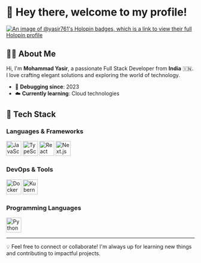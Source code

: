 

# 👋 Hey there, welcome to my profile!

[![An image of @yasir761's Holopin badges, which is a link to view their full Holopin profile](https://holopin.me/yasir761)](https://holopin.io/@yasir761)

## 👨‍💻 About Me

Hi, I'm **Mohammad Yasir**, a passionate Full Stack Developer from **India** 🇮🇳. I love crafting elegant solutions and exploring the world of technology. 

- 🐞 **Debugging since**: 2023  
- ☁️ **Currently learning**: Cloud technologies  

## 🔧 Tech Stack

### Languages & Frameworks
<div>
  <img src="https://cdn.jsdelivr.net/gh/devicons/devicon/icons/javascript/javascript-original.svg" height="40" alt="JavaScript" />
  <img src="https://cdn.jsdelivr.net/gh/devicons/devicon/icons/typescript/typescript-original.svg" height="40" alt="TypeScript" />
  <img src="https://cdn.jsdelivr.net/gh/devicons/devicon/icons/react/react-original.svg" height="40" alt="React" />
  <img src="https://cdn.jsdelivr.net/gh/devicons/devicon/icons/nextjs/nextjs-original.svg" height="40" alt="Next.js" />
</div>

### DevOps & Tools
<div>
  <img src="https://cdn.jsdelivr.net/gh/devicons/devicon/icons/docker/docker-original.svg" height="40" alt="Docker" />
  <img src="https://cdn.jsdelivr.net/gh/devicons/devicon/icons/kubernetes/kubernetes-plain.svg" height="40" alt="Kubernetes" />
</div>

### Programming Languages
<div>
  <img src="https://cdn.jsdelivr.net/gh/devicons/devicon/icons/python/python-original.svg" height="40" alt="Python" />
</div>

---

💡 Feel free to connect or collaborate! I'm always up for learning new things and contributing to impactful projects. 
